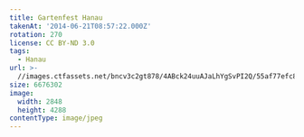 ```yaml
---
title: Gartenfest Hanau
takenAt: '2014-06-21T08:57:22.000Z'
rotation: 270
license: CC BY-ND 3.0
tags:
  - Hanau
url: >-
  //images.ctfassets.net/bncv3c2gt878/4ABck24uuAJaLhYgSvPI2Q/55af77efc81be7bdfab1ca398d438827/gartenfest-hanau_14472933605_o
size: 6676302
image:
  width: 2848
  height: 4288
contentType: image/jpeg
---
```


